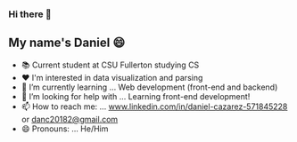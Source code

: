 ### Hi there 👋
## My name's Daniel :smile:
- :books: Current student at CSU Fullerton studying CS
- :heart: I'm interested in data visualization and parsing
- 🌱 I’m currently learning ...  Web development (front-end and backend)
- 🤔 I’m looking for help with ... Learning front-end development!
- 📫 How to reach me: ... www.linkedin.com/in/daniel-cazarez-571845228 or danc20182@gmail.com
- 😄 Pronouns: ... He/Him
